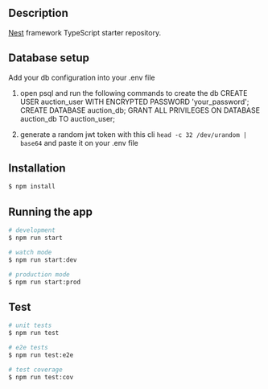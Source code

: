 ## Description

[Nest](https://github.com/nestjs/nest) framework TypeScript starter repository.

## Database setup

Add your db configuration into your .env file

1. open psql and run the following commands to create the db
   CREATE USER auction_user WITH ENCRYPTED PASSWORD 'your_password';
   CREATE DATABASE auction_db;
   GRANT ALL PRIVILEGES ON DATABASE auction_db TO auction_user;

2. generate a random jwt token with this cli
   `head -c 32 /dev/urandom | base64` and paste it on your .env file

## Installation

```bash
$ npm install
```

## Running the app

```bash
# development
$ npm run start

# watch mode
$ npm run start:dev

# production mode
$ npm run start:prod
```

## Test

```bash
# unit tests
$ npm run test

# e2e tests
$ npm run test:e2e

# test coverage
$ npm run test:cov
```
